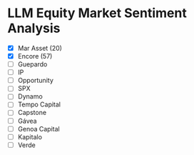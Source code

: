 # LLM Equity Market Sentiment Analysis

- [x] Mar Asset (20)
- [x] Encore (57)
- [ ] Guepardo
- [ ] IP
- [ ] Opportunity
- [ ] SPX
- [ ] Dynamo
- [ ] Tempo Capital
- [ ] Capstone
- [ ] Gávea
- [ ] Genoa Capital
- [ ] Kapitalo
- [ ] Verde
